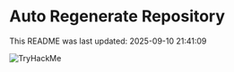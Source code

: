 # Auto Regenerate Repository

This README was last updated: 2025-09-10 21:41:09

 ![TryHackMe](https://tryhackme.com/badge/533634)